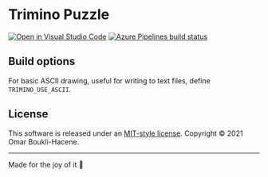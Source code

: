# Trimino Puzzle

[![Open in Visual Studio Code](https://open.vscode.dev/badges/open-in-vscode.svg)](https://open.vscode.dev/oboukli/trimino-puzzle)
[![Azure Pipelines build status](https://dev.azure.com/omarboukli/trimino-puzzle/_apis/build/status/oboukli.trimino-puzzle?branchName=develop)](https://dev.azure.com/omarboukli/trimino-puzzle/_build/latest?definitionId=2&branchName=develop)

## Build options

For basic ASCII drawing, useful for writing to text files, define `TRIMINO_USE_ASCII`.

## License

This software is released under an [MIT-style license](LICENSE). Copyright © 2021 Omar Boukli-Hacene.

---

Made for the joy of it 🐳